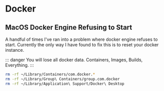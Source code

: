 # Docker

## MacOS Docker Engine Refusing to Start

A handful of times I've ran into a problem where docker engine refuses to start. Currently the only way I have found to fix this is to reset your docker instance. 

::: danger
You will lose all docker data. Containers, Images, Builds, Everything.
:::


```sh
rm -rf ~/Library/Containers/com.docker.*
rm -rf ~/Library/Group\ Containers/group.com.docker
rm -rf ~/Library/Application\ Support/Docker\ Desktop
```
